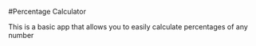 #Percentage Calculator

This is a basic app that allows you to easily calculate percentages of any number
